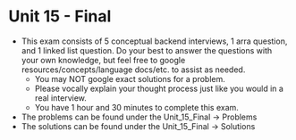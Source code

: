 # Unit 15 - Final
- This exam consists of 5 conceptual backend interviews, 1 arra question, and 1 linked list question. Do your best to answer the questions with your own knowledge, but feel free to google resources/concepts/language docs/etc. to assist as needed. 
    - You may NOT google exact solutions for a problem. 
    - Please vocally explain your thought process just like you would in a real interview.
    - You have 1 hour and 30 minutes to complete this exam.
- The problems can be found under the Unit_15_Final -> Problems
- The solutions can be found under the Unit_15_Final -> Solutions